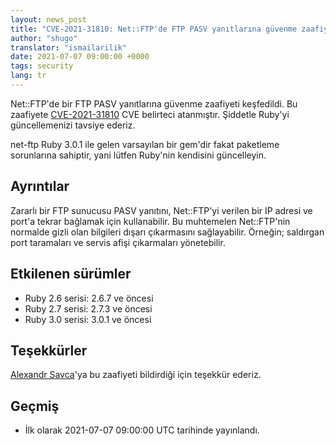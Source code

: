 ```yaml
---
layout: news_post
title: "CVE-2021-31810: Net::FTP'de FTP PASV yanıtlarına güvenme zaafiyeti"
author: "shugo"
translator: "ismailarilik"
date: 2021-07-07 09:00:00 +0000
tags: security
lang: tr
---
```


Net::FTP'de bir FTP PASV yanıtlarına güvenme zaafiyeti keşfedildi.
Bu zaafiyete [CVE-2021-31810](https://www.cve.org/CVERecord?id=CVE-2021-31810) CVE belirteci atanmıştır.
Şiddetle Ruby'yi güncellemenizi tavsiye ederiz.

net-ftp Ruby 3.0.1 ile gelen varsayılan bir gem'dir fakat paketleme sorunlarına sahiptir, yani lütfen Ruby'nin kendisini güncelleyin.

## Ayrıntılar

Zararlı bir FTP sunucusu PASV yanıtını, Net::FTP'yi verilen bir IP adresi ve port'a tekrar bağlamak için kullanabilir.
Bu muhtemelen Net::FTP'nin normalde gizli olan bilgileri dışarı çıkarmasını sağlayabilir.
Örneğin; saldırgan port taramaları ve servis afişi çıkarmaları yönetebilir.

## Etkilenen sürümler

* Ruby 2.6 serisi: 2.6.7 ve öncesi
* Ruby 2.7 serisi: 2.7.3 ve öncesi
* Ruby 3.0 serisi: 3.0.1 ve öncesi

## Teşekkürler

[Alexandr Savca](https://hackerone.com/sighook)'ya bu zaafiyeti bildirdiği için teşekkür ederiz.

## Geçmiş

* İlk olarak 2021-07-07 09:00:00 UTC tarihinde yayınlandı.
